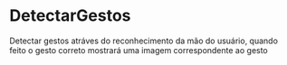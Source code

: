 # DetectarGestos
Detectar gestos atráves do reconhecimento da mão do usuário, quando feito o gesto correto mostrará uma imagem correspondente ao gesto
